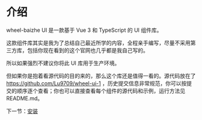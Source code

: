 # 介绍

wheel-baizhe UI 是一款基于 Vue 3 和 TypeScript 的 UI 组件库。

这款组件库其实是我为了总结自己最近所学的内容，全程亲手编写，尽量不采用第三方库，包括你现在看到的这个官网也几乎都是我自己写的。

所以如果强烈不建议你将此 UI 库用于生产环境。

但如果你是抱着看源代码的目的来的，那么这个库还是值得一看的。源代码放在了 https://github.com/Lu9709/wheel-ui-1 ，历史提交信息非常规范，你可以按提交的顺序逐个查看；你也可以直接查看每个组件的源代码和示例，运行方法见 README.md。

下一节：[安装](#/doc/install)